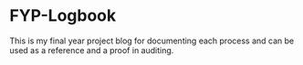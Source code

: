 # FYP-Logbook
This is my final year project blog for documenting each process and can be used as a reference and a proof in auditing.
